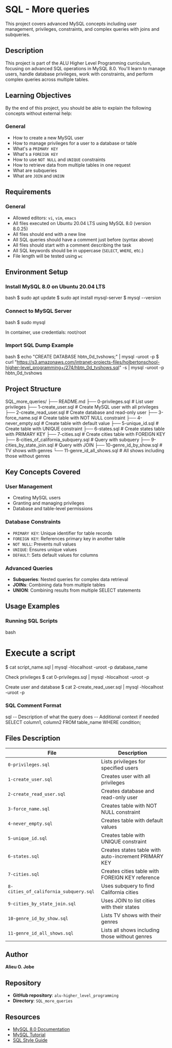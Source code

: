 
# SQL - More queries

This project covers advanced MySQL concepts including user management, privileges, constraints, and complex queries with joins and subqueries.

## Description

This project is part of the ALU Higher Level Programming curriculum, focusing on advanced SQL operations in MySQL 8.0. You'll learn to manage users, handle database privileges, work with constraints, and perform complex queries across multiple tables.

## Learning Objectives

By the end of this project, you should be able to explain the following concepts without external help:

### General
- How to create a new MySQL user
- How to manage privileges for a user to a database or table
- What's a `PRIMARY KEY`
- What's a `FOREIGN KEY`
- How to use `NOT NULL` and `UNIQUE` constraints
- How to retrieve data from multiple tables in one request
- What are subqueries
- What are `JOIN` and `UNION`

## Requirements

### General
- Allowed editors: `vi`, `vim`, `emacs`
- All files executed on Ubuntu 20.04 LTS using MySQL 8.0 (version 8.0.25)
- All files should end with a new line
- All SQL queries should have a comment just before (syntax above)
- All files should start with a comment describing the task
- All SQL keywords should be in uppercase (`SELECT`, `WHERE`, etc.)
- File length will be tested using `wc`

## Environment Setup

### Install MySQL 8.0 on Ubuntu 20.04 LTS


bash
$ sudo apt update
$ sudo apt install mysql-server
$ mysql --version


### Connect to MySQL Server


bash
$ sudo mysql

In container, use credentials: root/root

### Import SQL Dump Example


bash
$ echo "CREATE DATABASE hbtn_0d_tvshows;" | mysql -uroot -p
$ curl "https://s3.amazonaws.com/intranet-projects-files/holbertonschool-higher-level_programming+/274/hbtn_0d_tvshows.sql" -s | mysql -uroot -p hbtn_0d_tvshows


## Project Structure


SQL_more_queries/
├── README.md
├── 0-privileges.sql          # List user privileges
├── 1-create_user.sql         # Create MySQL user with all privileges
├── 2-create_read_user.sql    # Create database and read-only user
├── 3-force_name.sql          # Create table with NOT NULL constraint
├── 4-never_empty.sql         # Create table with default value
├── 5-unique_id.sql           # Create table with UNIQUE constraint
├── 6-states.sql              # Create states table with PRIMARY KEY
├── 7-cities.sql              # Create cities table with FOREIGN KEY
├── 8-cities_of_california_subquery.sql  # Query with subquery
├── 9-cities_by_state_join.sql           # Query with JOIN
├── 10-genre_id_by_show.sql              # TV shows with genres
└── 11-genre_id_all_shows.sql            # All shows including those without genres


## Key Concepts Covered

### User Management
- Creating MySQL users
- Granting and managing privileges
- Database and table-level permissions

### Database Constraints
- `PRIMARY KEY`: Unique identifier for table records
- `FOREIGN KEY`: References primary key in another table
- `NOT NULL`: Prevents null values
- `UNIQUE`: Ensures unique values
- `DEFAULT`: Sets default values for columns

### Advanced Queries
- **Subqueries**: Nested queries for complex data retrieval
- **JOINs**: Combining data from multiple tables
- **UNION**: Combining results from multiple SELECT statements

## Usage Examples

### Running SQL Scripts


bash
# Execute a script
$ cat script_name.sql | mysql -hlocalhost -uroot -p database_name

Check privileges
$ cat 0-privileges.sql | mysql -hlocalhost -uroot -p

Create user and database
$ cat 2-create_read_user.sql | mysql -hlocalhost -uroot -p


### SQL Comment Format


sql
-- Description of what the query does
-- Additional context if needed
SELECT column1, column2 FROM table_name WHERE condition;


## Files Description

| File | Description |
|------|-------------|
| `0-privileges.sql` | Lists privileges for specified users |
| `1-create_user.sql` | Creates user with all privileges |
| `2-create_read_user.sql` | Creates database and read-only user |
| `3-force_name.sql` | Creates table with NOT NULL constraint |
| `4-never_empty.sql` | Creates table with default values |
| `5-unique_id.sql` | Creates table with UNIQUE constraint |
| `6-states.sql` | Creates states table with auto-increment PRIMARY KEY |
| `7-cities.sql` | Creates cities table with FOREIGN KEY reference |
| `8-cities_of_california_subquery.sql` | Uses subquery to find California cities |
| `9-cities_by_state_join.sql` | Uses JOIN to list cities with their states |
| `10-genre_id_by_show.sql` | Lists TV shows with their genres |
| `11-genre_id_all_shows.sql` | Lists all shows including those without genres |

## Author

**Alieu O. Jobe**

## Repository

- **GitHub repository**: `alu-higher_level_programming`
- **Directory**: `SQL_more_queries`

## Resources

- [MySQL 8.0 Documentation](https://dev.mysql.com/doc/refman/8.0/en/)
- [MySQL Tutorial](https://www.mysqltutorial.org/)
- [SQL Style Guide](https://www.sqlstyle.guide/)
